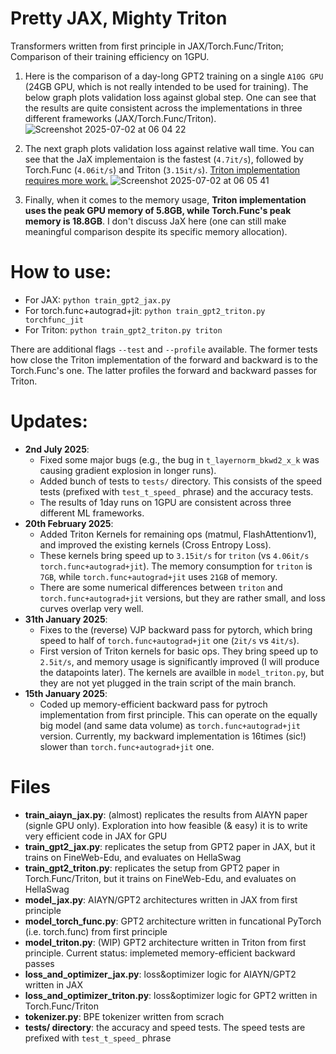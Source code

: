 # Pretty JAX, Mighty Triton

Transformers written from first principle in JAX/Torch.Func/Triton; Comparison of their training efficiency on 1GPU.

1. Here is the comparison of a day-long GPT2 training on a single `A10G GPU` (24GB GPU, which is not really intended to be used for training).
The below graph plots validation loss against global step. One can see that the results are quite consistent across the implementations in three different frameworks (JAX/Torch.Func/Triton).
![Screenshot 2025-07-02 at 06 04 22](https://github.com/user-attachments/assets/571871c7-d189-4a5d-8da6-8da77ad205d9)

2. The next graph plots validation loss against relative wall time. You can see that the JaX implementaion is the fastest (`4.7it/s`), followed by Torch.Func (`4.06it/s`) and Triton (`3.15it/s`). <ins>Triton implementation requires more work.</ins>
![Screenshot 2025-07-02 at 06 05 41](https://github.com/user-attachments/assets/16d3c2a8-406c-4733-9395-2a0aca44b64a)

3. Finally, when it comes to the memory usage, **Triton implementation uses the peak GPU memory of 5.8GB, while Torch.Func's peak memory is 18.8GB**. I don't discuss JaX here (one can still make meaningful comparison despite its specific memory allocation). 

# How to use:
- For JAX: `python train_gpt2_jax.py`
- For torch.func+autograd+jit: `python train_gpt2_triton.py torchfunc_jit`
- For Triton:  `python train_gpt2_triton.py triton`

There are additional flags `--test` and `--profile` available. The former tests how close the Triton implementation of the forward and backward is to the Torch.Func's one. The latter profiles the forward and backward passes for Triton.

# Updates:
- **2nd July 2025**:
  - Fixed some major bugs (e.g., the bug in `t_layernorm_bkwd2_x_k` was causing gradient explosion in longer runs).
  - Added bunch of tests to `tests/` directory. This consists of the speed tests (prefixed with `test_t_speed_` phrase) and the accuracy tests.
  - The results of 1day runs on 1GPU are consistent across three different ML frameworks.
- **20th February 2025**:
  - Added Triton Kernels for remaining ops (matmul, FlashAttentionv1), and improved the existing kernels (Cross Entropy Loss).
  - These kernels bring speed up to `3.15it/s` for `triton` (vs `4.06it/s` `torch.func+autograd+jit`). The memory consumption for `triton` is `7GB`, while `torch.func+autograd+jit` uses `21GB` of memory.
  - There are some numerical differences between `triton` and `torch.func+autograd+jit` versions, but they are rather small, and loss curves overlap very well.
- **31th January 2025**:
  - Fixes to the (reverse) VJP backward pass for pytorch, which bring speed to half of `torch.func+autograd+jit` one (`2it/s` vs `4it/s`).
  - First version of Triton kernels for basic ops. They bring speed up to `2.5it/s`, and memory usage is significantly improved (I will produce the datapoints later). The kernels are availble in `model_triton.py`, but they are not yet plugged in the train script of the main branch.
- **15th January 2025**:
  - Coded up memory-efficient backward pass for pytroch implementation from first principle. This can operate on the equally big model (and same data volume) as `torch.func+autograd+jit` version. Currently, my backward implementation is 16times (sic!) slower than `torch.func+autograd+jit` one.

# Files
- **train_aiayn_jax.py**: (almost) replicates the results from AIAYN paper (signle GPU only). Exploration into how feasible (& easy) it is to write very efficient code in JAX for GPU
- **train_gpt2_jax.py**: replicates the setup from GPT2 paper in JAX, but it trains on FineWeb-Edu, and evaluates on HellaSwag
- **train_gpt2_triton.py**: replicates the setup from GPT2 paper in Torch.Func/Triton, but it trains on FineWeb-Edu, and evaluates on HellaSwag
- **model_jax.py**: AIAYN/GPT2 architectures written in JAX from first principle
- **model_torch_func.py**: GPT2 architecture written in funcational PyTorch (i.e. torch.func) from first principle
- **model_triton.py**: (WIP) GPT2 architecture written in Triton from first principle. Current status: implemeted memory-efficient backward passes
- **loss_and_optimizer_jax.py**: loss&optimizer logic for AIAYN/GPT2 written in JAX
- **loss_and_optimizer_triton.py**: loss&optimizer logic for GPT2 written in Torch.Func/Triton
- **tokenizer.py**: BPE tokenizer written from scrach
- **tests/ directory**: the accuracy and speed tests. The speed tests are prefixed with `test_t_speed_` phrase
